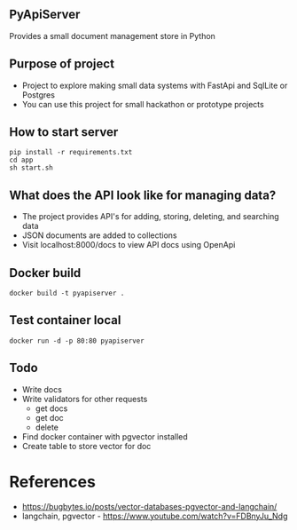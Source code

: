 ## PyApiServer

Provides a small document management store in Python

## Purpose of project
- Project to explore making small data systems with FastApi and SqlLite or Postgres
- You can use this project for small hackathon or prototype projects

## How to start server

```
pip install -r requirements.txt
cd app
sh start.sh
```
## What does the API look like for managing data?
- The project provides API's for adding, storing, deleting, and searching data
- JSON documents are added to collections
- Visit localhost:8000/docs to view API docs using OpenApi

## Docker build

```
docker build -t pyapiserver .
```

## Test container local

```
docker run -d -p 80:80 pyapiserver
```

## Todo
- Write docs
- Write validators for other requests
    - get docs
    - get doc
    - delete
- Find docker container with pgvector installed
- Create table to store vector for doc

# References
- https://bugbytes.io/posts/vector-databases-pgvector-and-langchain/
- langchain, pgvector - https://www.youtube.com/watch?v=FDBnyJu_Ndg

